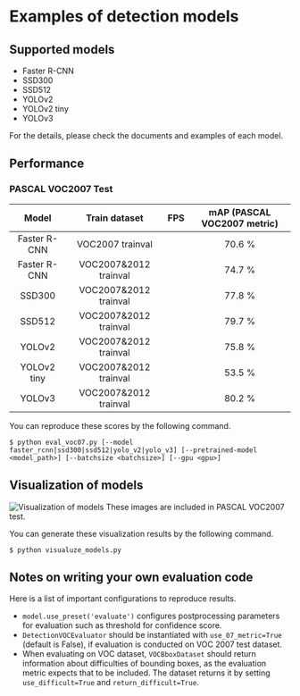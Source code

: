 # Examples of detection models

## Supported models
- Faster R-CNN
- SSD300
- SSD512
- YOLOv2
- YOLOv2 tiny
- YOLOv3

For the details, please check the documents and examples of each model.

## Performance

### PASCAL VOC2007 Test

| Model | Train dataset | FPS | mAP (PASCAL VOC2007 metric) |
|:-:|:-:|:-:|:-:|
| Faster R-CNN | VOC2007 trainval | | 70.6 % |
| Faster R-CNN | VOC2007\&2012 trainval | | 74.7 % |
| SSD300 | VOC2007\&2012 trainval | | 77.8 % |
| SSD512 | VOC2007\&2012 trainval | | 79.7 % |
| YOLOv2 | VOC2007\&2012 trainval | | 75.8 % |
| YOLOv2 tiny | VOC2007\&2012 trainval | | 53.5 % |
| YOLOv3 | VOC2007\&2012 trainval | | 80.2 % |

You can reproduce these scores by the following command.
```
$ python eval_voc07.py [--model faster_rcnn|ssd300|ssd512|yolo_v2|yolo_v3] [--pretrained-model <model_path>] [--batchsize <batchsize>] [--gpu <gpu>]
```

## Visualization of models

![Visualization of models](https://user-images.githubusercontent.com/3014172/40634581-bb01f52a-6330-11e8-8502-ba3dacd81dc8.png)
These images are included in PASCAL VOC2007 test.

You can generate these visualization results by the following command.
```
$ python visualuze_models.py
```

## Notes on writing your own evaluation code

Here is a list of important configurations to reproduce results.

+ `model.use_preset('evaluate')` configures postprocessing parameters for evaluation such as threshold for confidence score.
+ `DetectionVOCEvaluator` should be instantiated with `use_07_metric=True` (default is False), if evaluation is conducted on VOC 2007 test dataset.
+ When evaluating on VOC dataset, `VOCBboxDataset` should return information about difficulties of bounding boxes, as the evaluation metric expects that to be included.
The dataset returns it by setting `use_difficult=True` and `return_difficult=True`.
